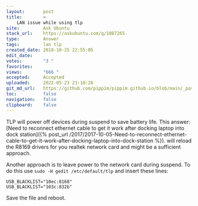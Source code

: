 ```yaml
---
layout:       post
title:        >
    LAN issue while using tlp
site:         Ask Ubuntu
stack_url:    https://askubuntu.com/q/1087265
type:         Answer
tags:         lan tlp
created_date: 2018-10-25 22:55:05
edit_date:    
votes:        "3 "
favorites:    
views:        "666 "
accepted:     Accepted
uploaded:     2022-05-23 21:10:28
git_md_url:   https://github.com/pippim/pippim.github.io/blob/main/_posts/2018/2018-10-25-LAN-issue-while-using-tlp.md
toc:          false
navigation:   false
clipboard:    false
---
```


TLP will power off devices during suspend to save battery life. This answer: [Need to reconnect ethernet cable to get it work after docking laptop into dock station]({% post_url /2017/2017-10-05-Need-to-reconnect-ethernet-cable-to-get-it-work-after-docking-laptop-into-dock-station %}). will reload the R8169 drivers for you realtek network card and might be a sufficient approach.

Another approach is to leave power to the network card during suspend. To do this use `sudo -H gedit /etc/default/tlp` and insert these lines:

``` 
USB_BLACKLIST="10ec:8168"
USB_BLACKLIST="103c:832b"
```

Save the file and reboot.
